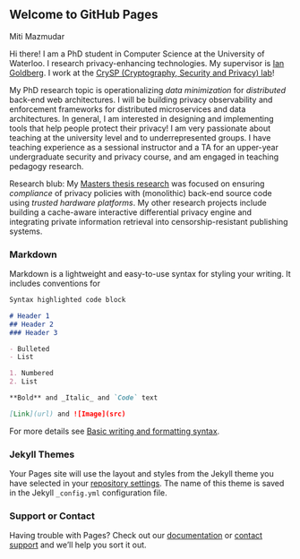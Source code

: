 ## Welcome to GitHub Pages
Miti Mazmudar

Hi there! I am a PhD student in Computer Science at the University of Waterloo. I research privacy-enhancing technologies. My supervisor is [Ian Goldberg](https://cs.uwaterloo.ca/~iang/). I work at the [CrySP (Cryptography, Security and Privacy) lab](https://crysp.uwaterloo.ca)! 

My PhD research topic is operationalizing _data minimization_ for _distributed_ back-end web architectures. I will be building privacy observability and enforcement frameworks for distributed microservices and data architectures. In general, I am interested in designing and implementing tools that help people protect their privacy! I am very passionate about teaching at the university level and to underrepresented groups. I have teaching experience as a sessional instructor and a TA for an upper-year undergraduate security and privacy course, and am engaged in teaching pedagogy research.

Research blub: My [Masters thesis research](https://uwspace.uwaterloo.ca/handle/10012/14765) was focused on ensuring _compliance_ of privacy policies with (monolithic) back-end source code using _trusted hardware platforms_. My other research projects include building a cache-aware interactive differential privacy engine and integrating private information retrieval into censorship-resistant publishing systems. 


### Markdown

Markdown is a lightweight and easy-to-use syntax for styling your writing. It includes conventions for

```markdown
Syntax highlighted code block

# Header 1
## Header 2
### Header 3

- Bulleted
- List

1. Numbered
2. List

**Bold** and _Italic_ and `Code` text

[Link](url) and ![Image](src)
```

For more details see [Basic writing and formatting syntax](https://docs.github.com/en/github/writing-on-github/getting-started-with-writing-and-formatting-on-github/basic-writing-and-formatting-syntax).

### Jekyll Themes

Your Pages site will use the layout and styles from the Jekyll theme you have selected in your [repository settings](https://github.com/dettanym/personal-website-trial-run/settings/pages). The name of this theme is saved in the Jekyll `_config.yml` configuration file.

### Support or Contact

Having trouble with Pages? Check out our [documentation](https://docs.github.com/categories/github-pages-basics/) or [contact support](https://support.github.com/contact) and we’ll help you sort it out.
